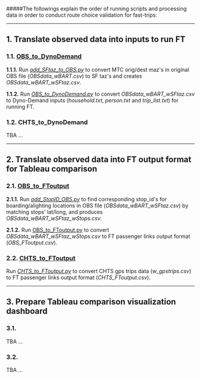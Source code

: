 #####The followings explain the order of running scripts and processing data in order to conduct route choice validation for fast-trips:

---
## 1. Translate observed data into inputs to run FT

### 1.1. [OBS\_to\_DynoDemand](OBS_to_DynoDemand)

**1.1.1.**
Run [*add\_SFtaz\_to\_OBS.py*](OBS_to_DynoDemand/MTCmaz_to_SFtaz/add_SFtaz_to_OBS.py) to convert MTC orig/dest maz's in original OBS file (*OBSdata\_wBART.csv*) to SF taz's and creates *OBSdata\_wBART\_wSFtaz.csv*.

**1.1.2.** Run [*OBS\_to\_DynoDemand.py*](OBS_to_DynoDemand/OBS_to_DynoDemand.py) to convert *OBSdata\_wBART\_wSFtaz.csv* to Dyno-Demand inputs (*household.txt*, *person.txt* and *trip_list.txt*) for running FT.


### 1.2. CHTS\_to\_DynoDemand
TBA ...



---
## 2. Translate observed data into FT output format for Tableau comparison

### 2.1. [OBS\_to\_FToutput](OBS_to_FToutput)
**2.1.1.** Run [*add\_StopID\_OBS.py*](OBS_to_FToutput/Add_StopID_OBS/add_StopID_OBS.py) to find corresponding stop_id's for boarding/alighting locations in OBS file (*OBSdata\_wBART\_wSFtaz.csv*) by matching stops' lat/long, and produces *OBSdata\_wBART\_wSFtaz\_wStops.csv*.

**2.1.2.** Run [OBS\_to\_FToutput.py](OBS_to_FToutput/OBS_to_FToutput.py) to convert *OBSdata\_wBART\_wSFtaz\_wStops.csv* to FT passenger links output format (*OBS\_FToutput.csv*).


### 2.2. [CHTS\_to\_FToutput](CHTS_to_FToutput)

Run [*CHTS\_to\_FToutput.py*](CHTS_to_FToutput/CHTS_to_FToutput.py) to convert CHTS gps trips data (*w_gpstrips.csv*) to FT passenger links output format (*CHTS_FToutput.csv*).



---
## 3. Prepare Tableau comparison visualization dashboard

### 3.1. 
TBA ...

### 3.2. 
TBA ...